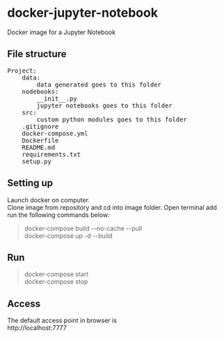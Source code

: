 # docker-jupyter-notebook
Docker image for a Jupyter Notebook <br >

## File structure
<pre>
Project:
    data:
        data generated goes to this folder
    nodebooks:
        __init__.py
        jupyter notebooks goes to this folder
    src:
        custom python modules goes to this folder
    .gitignore
    docker-compose.yml
    Dockerfile
    README.md
    requirements.txt
    setup.py
</pre>
## Setting up
Launch docker on computer.<br >
Clone image from repository and cd into image folder. Open terminal add run the following commands below: 
 > docker-compose build --no-cache --pull <br >
 > docker-compose up -d --build <br >

## Run
 > docker-compose start <br >
 > docker-compose stop <br >
## Access
The default access point in browser is <br >
http://localhost:7777 <br >
